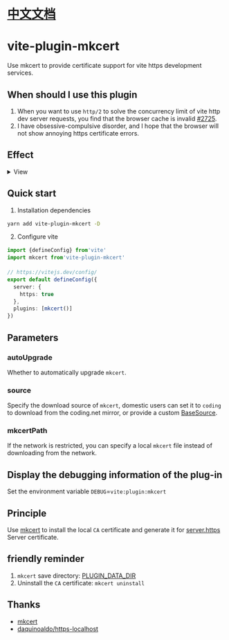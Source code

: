# [中文文档](README-zh_CN.md)

# vite-plugin-mkcert

Use mkcert to provide certificate support for vite https development services.

## When should I use this plugin

1. When you want to use `http/2` to solve the concurrency limit of vite http dev server requests, you find that the browser cache is invalid [#2725](https://github.com/vitejs/vite/issues/2725).
2. I have obsessive-compulsive disorder, and I hope that the browser will not show annoying https certificate errors.

## Effect

<details>
   <summary>View</summary>
   ![localhost](assets/screenshot/localhost.png)

   ![127.0.0.1](assets/screenshot/127.0.0.1.png)

   ![localhost](assets/screenshot/localip.png)
</details>

## Quick start

1. Installation dependencies

```sh
yarn add vite-plugin-mkcert -D
```

2. Configure vite

```ts
import {defineConfig} from'vite'
import mkcert from'vite-plugin-mkcert'

// https://vitejs.dev/config/
export default defineConfig({
  server: {
    https: true
  },
  plugins: [mkcert()]
})
```

## Parameters

### autoUpgrade

Whether to automatically upgrade `mkcert`.

### source

Specify the download source of `mkcert`, domestic users can set it to `coding` to download from the coding.net mirror, or provide a custom [BaseSource](packages/plugin/src/mkcert/Source.ts).

### mkcertPath

If the network is restricted, you can specify a local `mkcert` file instead of downloading from the network.

## Display the debugging information of the plug-in

Set the environment variable `DEBUG`=`vite:plugin:mkcert`

## Principle

Use [mkcert](https://github.com/FiloSottile/mkcert) to install the local `CA` certificate and generate it for [server.https](https://vitejs.bootcss.com/config/#server-https) Server certificate.

## friendly reminder

1. `mkcert` save directory: [PLUGIN_DATA_DIR](packages/plugin/src/lib/constant.ts)
2. Uninstall the `CA` certificate: `mkcert uninstall`

## Thanks

- [mkcert](https://github.com/FiloSottile/mkcert)
- [daquinoaldo/https-localhost](https://github.com/daquinoaldo/https-localhost)